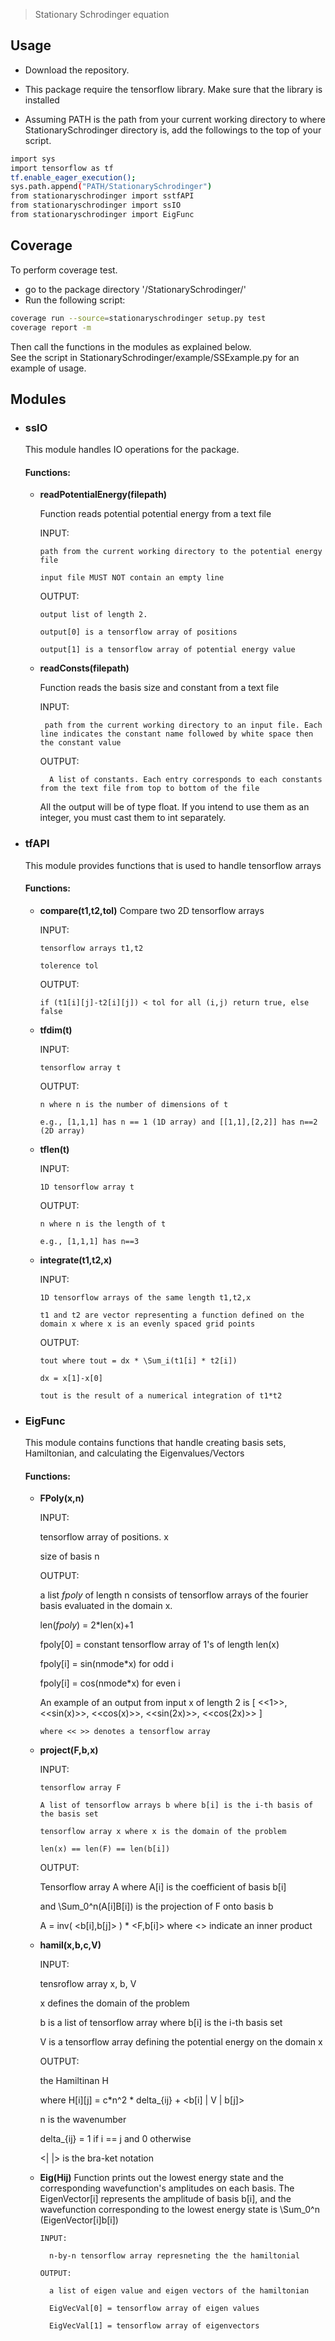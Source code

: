 
> Stationary Schrodinger equation

## Usage
  * Download the repository.

  * This package require the tensorflow library. Make sure that the library is installed

  * Assuming PATH is the path from your current working directory to where StationarySchrodinger directory is, add the followings to the top of your script.

```sh
import sys
import tensorflow as tf
tf.enable_eager_execution();
sys.path.append("PATH/StationarySchrodinger")
from stationaryschrodinger import sstfAPI
from stationaryschrodinger import ssIO
from stationaryschrodinger import EigFunc
```
## Coverage
  To perform coverage test. 

  * go to the package directory '/StationarySchrodinger/'
  * Run the following script:
  ```sh
  coverage run --source=stationaryschrodinger setup.py test
  coverage report -m
  ```
Then call the functions in the modules as explained below.  
See the script in StationarySchrodinger/example/SSExample.py for an example of usage.  

## Modules
* ### ssIO
    This module handles IO operations for the package. 
    #### Functions:
    * **readPotentialEnergy(filepath)**

         Function reads potential potential energy from a text file

         INPUT: 

          path from the current working directory to the potential energy file 

          input file MUST NOT contain an empty line

         OUTPUT: 

          output list of length 2. 

          output[0] is a tensorflow array of positions

          output[1] is a tensorflow array of potential energy value

    * **readConsts(filepath)**

         Function reads the basis size and constant from a text file

         INPUT:

           path from the current working directory to an input file. Each line indicates the constant name followed by white space then the constant value

         OUTPUT: 

            A list of constants. Each entry corresponds to each constants from the text file from top to bottom of the file


         All the output will be of type float. If you intend to use them as an integer, you must cast them to int separately. 

        
* ### tfAPI
    This module provides functions that is used to handle tensorflow arrays

    #### Functions:

    * **compare(t1,t2,tol)**
        Compare two 2D tensorflow arrays

        INPUT: 

          tensorflow arrays t1,t2

          tolerence tol

        OUTPUT: 

          if (t1[i][j]-t2[i][j]) < tol for all (i,j) return true, else false


    * **tfdim(t)**  

        INPUT: 

          tensorflow array t

        OUTPUT: 

          n where n is the number of dimensions of t 

          e.g., [1,1,1] has n == 1 (1D array) and [[1,1],[2,2]] has n==2 (2D array)
          
    * **tflen(t)**

	     INPUT: 
	
	      1D tensorflow array t
	
	     OUTPUT: 
	
	      n where n is the length of t
	
	      e.g., [1,1,1] has n==3

          
    * **integrate(t1,t2,x)** 

	     INPUT: 
	
	      1D tensorflow arrays of the same length t1,t2,x
	
	      t1 and t2 are vector representing a function defined on the domain x where x is an evenly spaced grid points
	
	     OUTPUT: 

	      tout where tout = dx * \Sum_i(t1[i] * t2[i])
	
	      dx = x[1]-x[0]
	
	      tout is the result of a numerical integration of t1*t2


          
* ### EigFunc 

    This module contains functions that handle creating basis sets, Hamiltonian, and calculating the Eigenvalues/Vectors

    #### Functions:  

    * **FPoly(x,n)**  

       INPUT: 

        tensorflow array of positions. x

        size of basis n

       OUTPUT: 

         a list *fpoly* of length n consists of tensorflow arrays of the fourier basis evaluated in the domain x.

         len(*fpoly*) = 2*len(x)+1

         fpoly[0] = constant tensorflow array of 1's of length len(x)

         fpoly[i] = sin(nmode*x) for odd i

         fpoly[i] = cos(nmode*x) for even i

         An example of an output from input x of length 2 is [ <<1>>, <<sin(x)>>, <<cos(x)>>, <<sin(2x)>>, <<cos(2x)>> ] 

          where << >> denotes a tensorflow array 

  
    *   **project(F,b,x)** 

          INPUT: 

            tensorflow array F

            A list of tensorflow arrays b where b[i] is the i-th basis of the basis set

            tensorflow array x where x is the domain of the problem

            len(x) == len(F) == len(b[i])

         OUTPUT: 

          Tensorflow array A where A[i] is the coefficient of basis b[i] 

          and \Sum_0^n(A[i]B[i]) is the projection of F onto basis b

          A = inv( <b[i],b[j]> ) * <F,b[i]> where <> indicate an inner product

  

    *   **hamil(x,b,c,V)**  

         INPUT: 

          tensroflow array x, b, V

          x defines the domain of the problem

          b is a list of tensorflow array where b[i] is the i-th basis set

          V is a tensorflow array defining the potential energy on the domain x

         OUTPUT: 

          the Hamiltinan H

          where H[i][j] = c*n^2 * delta_{ij} + <b[i] | V | b[j]>

          n is the wavenumber

          delta_{ij} = 1 if i == j and 0 otherwise

          <| |> is the bra-ket notation



    * **Eig(Hij)**
            Function prints out the lowest energy state and the corresponding wavefunction's amplitudes on each basis. The EigenVector[i] represents the amplitude of basis b[i], and the wavefunction corresponding to the lowest energy state is \Sum_0^n (EigenVector[i]b[i]) 

          INPUT: 

            n-by-n tensorflow array represneting the the hamiltonial

          OUTPUT: 

            a list of eigen value and eigen vectors of the hamiltonian

            EigVecVal[0] = tensorflow array of eigen values

            EigVecVal[1] = tensorflow array of eigenvectors 


          



```


